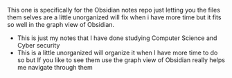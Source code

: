 This one is specifically for the Obsidian notes repo just letting you the files them selves are a little unorganized will fix when i have more time but it fits so well in the graph view of Obsidian. 

- This is just my notes that I have done studying Computer Science and Cyber security 
- This is a little unorganized will organize it when I have more time to do so but If you like to see them use the graph view of Obsidian really helps me navigate through them